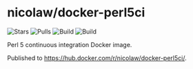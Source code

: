 # nicolaw/docker-perl5ci

![Stars](https://img.shields.io/docker/stars/nicolaw/docker-perl5ci.svg) ![Pulls](https://img.shields.io/docker/pulls/nicolaw/docker-perl5ci.svg) ![Build](https://img.shields.io/docker/automated/nicolaw/docker-perl5ci.svg) ![Build](https://img.shields.io/docker/build/nicolaw/docker-perl5ci.svg)

Perl 5 continuous integration Docker image.

Published to https://hub.docker.com/r/nicolaw/docker-perl5ci/.
